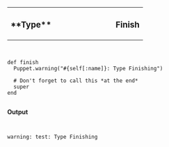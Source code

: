 <table width=100%>
  <tr>
    <td style="text-align: left"><h3>
        **Type**
    </h3></td>
    <td width=65% style="text-align: right"><h3>
        Finish
    </h3></td>
  </tr>
</table>

<pre><code data-trim class="ruby">

def finish
  Puppet.warning("#{self[:name]}: Type Finishing")

  # Don't forget to call this *at the end*
  super
end

</code></pre>

**Output**

<pre><code data-trim class="ruby">

warning: test: Type Finishing

</code></pre>
